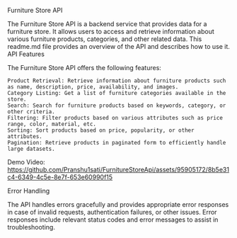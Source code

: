 Furniture Store API

The Furniture Store API is a backend service that provides data for a furniture store. It allows users to access and retrieve information about various furniture products, categories, and other related data. This readme.md file provides an overview of the API and describes how to use it.
API Features

The Furniture Store API offers the following features:

    Product Retrieval: Retrieve information about furniture products such as name, description, price, availability, and images.
    Category Listing: Get a list of furniture categories available in the store.
    Search: Search for furniture products based on keywords, category, or other criteria.
    Filtering: Filter products based on various attributes such as price range, color, material, etc.
    Sorting: Sort products based on price, popularity, or other attributes.
    Pagination: Retrieve products in paginated form to efficiently handle large datasets.

Demo Video:
https://github.com/Pranshu1sati/FurnitureStoreApi/assets/95905172/8b5e31c4-6349-4c5e-8e7f-653e60990f15

Error Handling

The API handles errors gracefully and provides appropriate error responses in case of invalid requests, authentication failures, or other issues. Error responses include relevant status codes and error messages to assist in troubleshooting.

